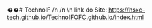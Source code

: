 ��#   T e c h n o I F 
 /n /n \n
 link do Site: https://hsxc-tech.github.io/TechnoIFOFC.github.io/index.html
